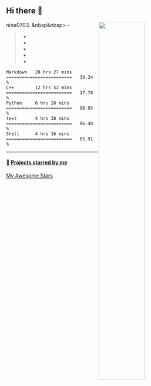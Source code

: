 ## Hi there 👋

[<img align="right" width="50%" src="https://github-readme-stats-ouuan.vercel.app/api?username=nine0703&theme=dark&show_icons=true">](https://metrics.lecoq.io/ouuan?template=classic)

nine0703.
&nbsp&nbsp> -
> -
> -
> -
> -
> -
<!--START_SECTION:waka-->
```text
Markdown   28 hrs 27 mins  =========================   39.34 % 
C++        12 hrs 52 mins  =========================   17.78 % 
Python     6 hrs 28 mins   =========================   08.95 % 
text       4 hrs 38 mins   =========================   06.40 % 
Shell      4 hrs 16 mins   =========================   05.91 % 
```
<!--END_SECTION:waka-->

---

#### :star2: [Projects starred by me](https://github.com/maguowei/starred)

[My Awesome Stars](AWESOME-STARS.md)
